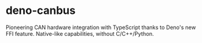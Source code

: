 # deno-canbus
Pioneering CAN hardware integration with TypeScript thanks to Deno's new FFI feature. Native-like capabilities, without C/C++/Python.
